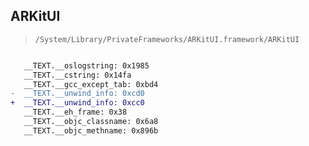 ## ARKitUI

> `/System/Library/PrivateFrameworks/ARKitUI.framework/ARKitUI`

```diff

   __TEXT.__oslogstring: 0x1985
   __TEXT.__cstring: 0x14fa
   __TEXT.__gcc_except_tab: 0xbd4
-  __TEXT.__unwind_info: 0xcd0
+  __TEXT.__unwind_info: 0xcc0
   __TEXT.__eh_frame: 0x38
   __TEXT.__objc_classname: 0x6a8
   __TEXT.__objc_methname: 0x896b

```

